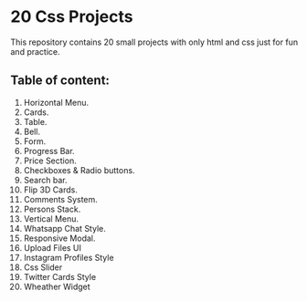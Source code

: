 # 20 Css Projects

This repository contains 20 small projects with only html and css just for fun and practice.

## Table of content:

1. Horizontal Menu.
2. Cards.
3. Table.
4. Bell.
5. Form.
6. Progress Bar.
7. Price Section.
8. Checkboxes & Radio buttons.
9. Search bar.
10. Flip 3D Cards.
11. Comments System.
12. Persons Stack.
13. Vertical Menu.
14. Whatsapp Chat Style.
15. Responsive Modal.
16. Upload Files UI
17. Instagram Profiles Style
18. Css Slider
19. Twitter Cards Style
20. Wheather Widget
